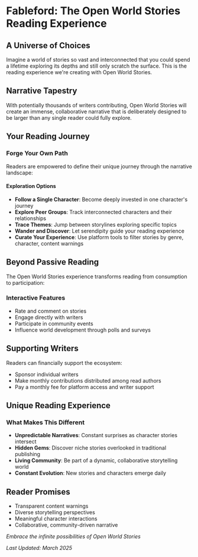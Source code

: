 # Fableford: The Open World Stories Reading Experience

## A Universe of Choices

Imagine a world of stories so vast and interconnected that you could spend a lifetime exploring its depths and still only scratch the surface. This is the reading experience we're creating with Open World Stories.

## Narrative Tapestry

With potentially thousands of writers contributing, Open World Stories will create an immense, collaborative narrative that is deliberately designed to be larger than any single reader could fully explore.

## Your Reading Journey

### Forge Your Own Path

Readers are empowered to define their unique journey through the narrative landscape:

#### Exploration Options
- **Follow a Single Character**: Become deeply invested in one character's journey
- **Explore Peer Groups**: Track interconnected characters and their relationships
- **Trace Themes**: Jump between storylines exploring specific topics
- **Wander and Discover**: Let serendipity guide your reading experience
- **Curate Your Experience**: Use platform tools to filter stories by genre, character, content warnings

## Beyond Passive Reading

The Open World Stories experience transforms reading from consumption to participation:

### Interactive Features
- Rate and comment on stories
- Engage directly with writers
- Participate in community events
- Influence world development through polls and surveys

## Supporting Writers

Readers can financially support the ecosystem:
- Sponsor individual writers
- Make monthly contributions distributed among read authors
- Pay a monthly fee for platform access and writer support

## Unique Reading Experience

### What Makes This Different

- **Unpredictable Narratives**: Constant surprises as character stories intersect
- **Hidden Gems**: Discover niche stories overlooked in traditional publishing
- **Living Community**: Be part of a dynamic, collaborative storytelling world
- **Constant Evolution**: New stories and characters emerge daily

## Reader Promises

- Transparent content warnings
- Diverse storytelling perspectives
- Meaningful character interactions
- Collaborative, community-driven narrative

*Embrace the infinite possibilities of Open World Stories*

*Last Updated: March 2025*